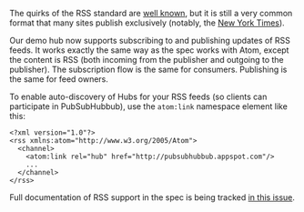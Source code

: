 The quirks of the RSS standard are [well known](http://diveintomark.org/archives/2004/02/04/incompatible-rss), but it is still a very common format that many sites publish exclusively (notably, the [New York Times](http://www.nytimes.com)).

Our demo hub now supports subscribing to and publishing updates of RSS feeds. It works exactly the same way as the spec works with Atom, except the content is RSS (both incoming from the publisher and outgoing to the publisher). The subscription flow is the same for consumers. Publishing is the same for feed owners.

To enable auto-discovery of Hubs for your RSS feeds (so clients can participate in PubSubHubbub), use the `atom:link` namespace element like this:

```
<?xml version="1.0"?>
<rss xmlns:atom="http://www.w3.org/2005/Atom">
  <channel>
    <atom:link rel="hub" href="http://pubsubhubbub.appspot.com"/>
    ...
  </channel>
</rss>
```

Full documentation of RSS support in the spec is being tracked [in this issue](http://code.google.com/p/pubsubhubbub/issues/detail?id=67).